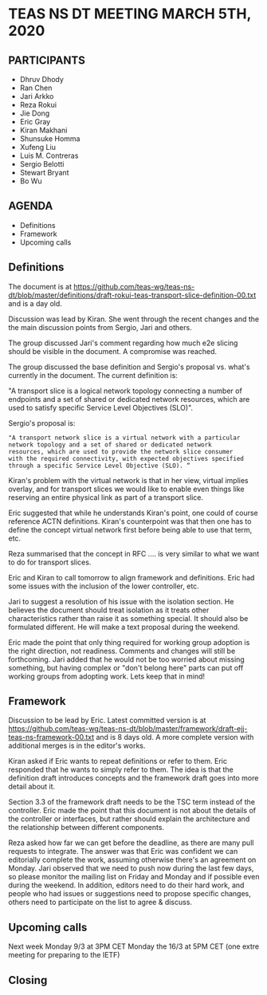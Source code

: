# TEAS NS DT MEETING MARCH 5TH, 2020

## PARTICIPANTS

* Dhruv Dhody
* Ran Chen
* Jari Arkko
* Reza Rokui
* Jie Dong
* Eric Gray
* Kiran Makhani
* Shunsuke Homma
* Xufeng Liu
* Luis M. Contreras
* Sergio Belotti
* Stewart Bryant
* Bo Wu

## AGENDA

* Definitions
* Framework
* Upcoming calls

## Definitions

The document is at https://github.com/teas-wg/teas-ns-dt/blob/master/definitions/draft-rokui-teas-transport-slice-definition-00.txt and is a day old.

Discussion was lead by Kiran. She went through the recent changes and the the main discussion points from Sergio, Jari and others.

The group discussed Jari's comment regarding how much e2e slicing should be visible in the document. A compromise was reached.

The group discussed the base definition and Sergio's proposal vs. what's currently in the document. The current definition is:

   "A transport slice is a logical network topology connecting a number
   of endpoints and a set of shared or dedicated network resources,
   which are used to satisfy specific Service Level Objectives (SLO)".

Sergio's proposal is:
    
    "A transport network slice is a virtual network with a particular 
    network topology and a set of shared or dedicated network 
    resources, which are used to provide the network slice consumer 
    with the required connectivity, with expected objectives specified 
    through a specific Service Level Objective (SLO). “

Kiran's problem with the virtual network is that in her view, virtual implies overlay, and for transport slices we would like to enable even things like reserving an entire physical link as part of a transport slice.

Eric suggested that while he understands Kiran's point, one could of course reference ACTN definitions. Kiran's counterpoint was that then one has to define the concept virtual network first before being able to use that term, etc.

Reza summarised that the concept in RFC .... is very similar to what we want to do for transport slices. 

Eric and Kiran to call tomorrow to align framework and definitions. Eric had some issues with the inclusion of the lower controller, etc.

Jari to suggest a resolution of his issue with the isolation section. He believes the document should treat isolation as it treats other characteristics rather than raise it as something special. It should also be formulated different. He will make a text proposal during the weekend.

Eric made the point that only thing required for working group adoption is the right direction, not readiness. Comments and changes will still be forthcoming. Jari added that he would not be too worried about missing something, but having complex or "don't belong here" parts can put off working groups from adopting work. Lets keep that in mind!

## Framework

Discussion to be lead by Eric. Latest committed version is at https://github.com/teas-wg/teas-ns-dt/blob/master/framework/draft-ejj-teas-ns-framework-00.txt and is 8 days old. A more complete version with additional merges is in the editor's works.

Kiran asked if Eric wants to repeat definitions or refer to them. Eric responded that he wants to simply refer to them.  The idea is that the definition draft introduces concepts and the framework draft goes into more detail about it.

Section 3.3 of the framework draft needs to be the TSC term instead of the controller. Eric made the point that this document is not about the details of the controller or interfaces, but rather should explain the architecture and the relationship between different components.

Reza asked how far we can get before the deadline, as there are many pull requests to integrate. The answer was that Eric was confident we can editorially complete the work, assuming otherwise there's an agreement on Monday. Jari observed that we need to push now during the last few days, so please monitor the mailing list on Friday and Monday and if possible even during the weekend. In addition, editors need to do their hard work, and people who had issues or suggestions need to propose specific changes, others need to participate on the list to agree & discuss.

## Upcoming calls

Next week Monday 9/3 at 3PM CET
Monday the 16/3 at 5PM CET (one extre meeting for preparing to the IETF)

## Closing

